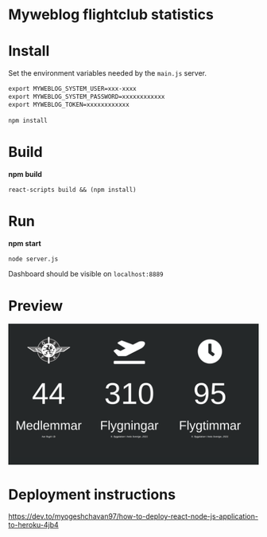 # Myweblog flightclub statistics

# Install
Set the environment variables needed by the `main.js` server.
```
export MYWEBLOG_SYSTEM_USER=xxx-xxxx
export MYWEBLOG_SYSTEM_PASSWORD=xxxxxxxxxxxx
export MYWEBLOG_TOKEN=xxxxxxxxxxxx

npm install
```

# Build
**npm build**
```
react-scripts build && (npm install)
```

# Run
**npm start**
```
node server.js

```
Dashboard should be visible on `localhost:8889`

# Preview
![alt text](./images/screenshot.png "Screenshot of dashboard")

# Deployment instructions

https://dev.to/myogeshchavan97/how-to-deploy-react-node-js-application-to-heroku-4jb4
